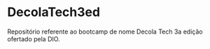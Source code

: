 # DecolaTech3ed
Repositório referente ao bootcamp de nome Decola Tech 3a edição ofertado pela DIO.


